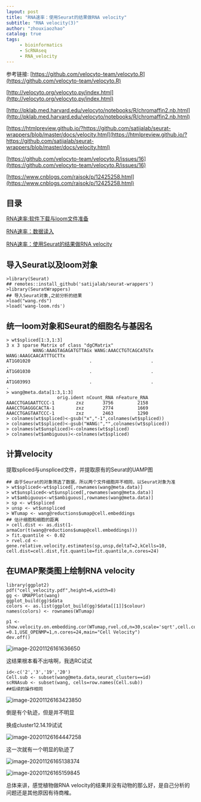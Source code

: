 ```yaml
---
layout: post
title: "RNA速率：使用Seurat的结果做RNA velocity"
subtitle: "RNA velocity(3)"
author: "zhouxiaozhao"
catalog: true
tags:
     - bioinformatics
     - ScRNAseq
     - RNA_velocity
---
```

参考链接:
[https://github.com/velocyto-team/velocyto.R](https://github.com/velocyto-team/velocyto.R)

[http://velocyto.org/velocyto.py/index.html](http://velocyto.org/velocyto.py/index.html)

[http://pklab.med.harvard.edu/velocyto/notebooks/R/chromaffin2.nb.html](http://pklab.med.harvard.edu/velocyto/notebooks/R/chromaffin2.nb.html)

[https://htmlpreview.github.io/?https://github.com/satijalab/seurat-wrappers/blob/master/docs/velocity.html](https://htmlpreview.github.io/?https://github.com/satijalab/seurat-wrappers/blob/master/docs/velocity.html)

[https://github.com/velocyto-team/velocyto.R/issues/16](https://github.com/velocyto-team/velocyto.R/issues/16)

[https://www.cnblogs.com/raisok/p/12425258.html](https://www.cnblogs.com/raisok/p/12425258.html)

## 目录

[RNA速率:软件下载与loom文件准备](https://www.zhouxiaozhao.cn/2020/11/10/RNAvelocity(1)/)

[RNA速率：数据读入](https://www.zhouxiaozhao.cn/2020/11/12/RNAvelocity(2)/)

[RNA速率：使用Seurat的结果做RNA velocity](https://www.zhouxiaozhao.cn/2020/11/14/RNAvelocity(3)/)

## 导入Seurat以及loom对象

```
>library(Seurat)
## remotes::install_github('satijalab/seurat-wrappers')
>library(SeuratWrappers)
## 导入Seurat对象,之前分析的结果
>load("wang.rds")
>load('wang-loom.rds')
```

## 统一loom对象和Seurat的细胞名与基因名

```
> wt$spliced[1:3,1:3]
3 x 3 sparse Matrix of class "dgCMatrix"
          WANG:AAAGTAGAGATGTTAGx WANG:AAACCTGTCAGCATGTx WANG:AAAGCAACATTTGCTTx
AT1G01020                      .                      .                      .
AT1G01030                      .                      .                      .
AT1G03993                      .                      .                      .
> wang@meta.data[1:3,1:3]
                   orig.ident nCount_RNA nFeature_RNA
AAACCTGAGAATTCCC-1        zxz       3756         2158
AAACCTGAGGGCACTA-1        zxz       2774         1669
AAACCTGAGTAATCCC-1        zxz       2463         1290
> colnames(wt$spliced)<-gsub("x","-1",colnames(wt$spliced))
> colnames(wt$spliced)<-gsub("WANG:","",colnames(wt$spliced))
> colnames(wt$unspliced)<-colnames(wt$spliced)
> colnames(wt$ambiguous)<-colnames(wt$spliced)
```

## 计算velocity

提取spliced与unspliced文件，并提取原有的Seurat的UAMP图

```
## 由于Seurat的对象筛选了数据，所以两个文件细胞并不相同，以Seurat对象为准
> wt$spliced<-wt$spliced[,rownames(wang@meta.data)]
> wt$unspliced<-wt$unspliced[,rownames(wang@meta.data)]
> wt$ambiguous<-wt$ambiguous[,rownames(wang@meta.data)]
> sp <- wt$spliced
> unsp <- wt$unspliced
> WTumap <- wang@reductions$umap@cell.embeddings
## 估计细胞和细胞的距离
> cell.dist <- as.dist(1-armaCor(t(wang@reductions$umap@cell.embeddings)))
> fit.quantile <- 0.02
> rvel.cd <- gene.relative.velocity.estimates(sp,unsp,deltaT=2,kCells=10, cell.dist=cell.dist,fit.quantile=fit.quantile,n.cores=24)
```

## 在UMAP聚类图上绘制RNA velocity

```
library(ggplot2)
pdf("cell_velocity.pdf",height=6,width=8)
gg <- UMAPPlot(wang)
ggplot_build(gg)$data
colors <- as.list(ggplot_build(gg)$data[[1]]$colour)
names(colors) <- rownames(WTumap)

p1 <- show.velocity.on.embedding.cor(WTumap,rvel.cd,n=30,scale='sqrt',cell.colors=ac(colors,alpha=0.5),cex=0.8,arrow.scale=2,show.grid.flow=T,min.grid.cell.mass=1.0,grid.n=50,arrow.lwd=1,do.par=F,cell.border.alpha =0.1,USE_OPENMP=1,n.cores=24,main="Cell Velocity")
dev.off()
```

![image-20201126161636650](/img/posts/2020.11.14/image-20201126161636650.png)

这结果根本看不出啥啊，我选RC试试

````
id<-c('2','3','19','20')
Cell.sub <- subset(wang@meta.data,seurat_clusters==id)
scRNAsub <- subset(wang, cells=row.names(Cell.sub))
##后续的操作相同
````

![image-20201126163423850](/img/posts/2020.11.14/image-20201126163423850.png)

倒是有个轨迹，但是并不明显

换成cluster12.14.19试试

![image-20201126164447258](/img/posts/2020.11.14/image-20201126164447258.png)

这一次就有一个明显的轨迹了

![image-20201126165138374](/img/posts/2020.11.14/image-20201126165138374.png)

![image-20201126165159845](/img/posts/2020.11.14/image-20201126165159845.png)

总体来讲，感觉植物做RNA velocity的结果并没有动物的那么好，是自己分析的问题还是其他原因有待商榷。

